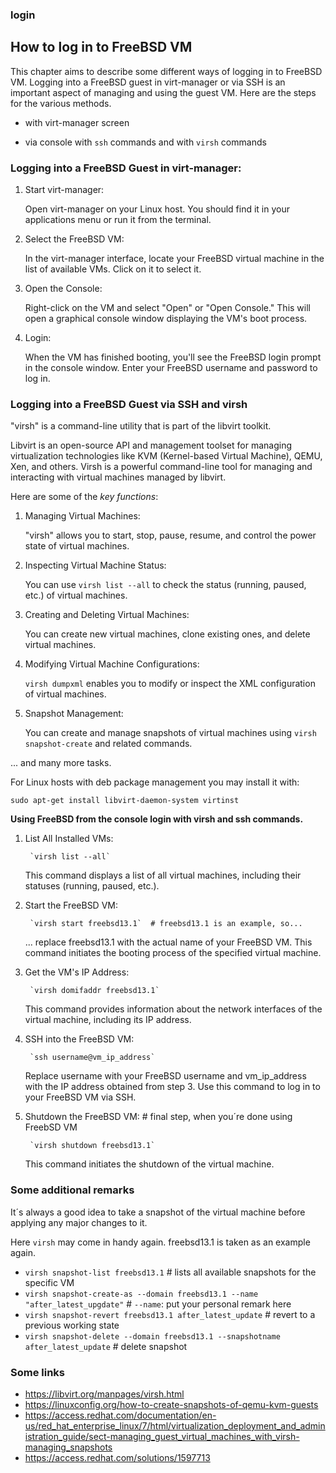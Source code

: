 ### login
## How to log in to FreeBSD VM

This chapter aims to describe some different ways of logging in to FreeBSD VM.
Logging into a FreeBSD guest in virt-manager or via SSH is an important aspect of managing and using the guest VM. Here are the steps for the various methods.

* with virt-manager screen

* via console
	with `ssh` commands and
	with `virsh` commands
	


### Logging into a FreeBSD Guest in virt-manager:


1. Start virt-manager: 

    Open virt-manager on your Linux host. You should find it in your applications menu or run it from the terminal.

2. Select the FreeBSD VM:

     In the virt-manager interface, locate your FreeBSD virtual machine in the list of available VMs. Click on it to select it.

3. Open the Console: 

    Right-click on the VM and select "Open" or "Open Console." This will open a graphical console window displaying the VM's boot process.

4. Login:

     When the VM has finished booting, you'll see the FreeBSD login prompt in the console window. Enter your FreeBSD username and password to log in.
     

### Logging into a FreeBSD Guest via SSH and virsh


"virsh" is a command-line utility that is part of the libvirt toolkit.

Libvirt is an open-source API and management toolset for managing virtualization technologies like KVM (Kernel-based Virtual Machine), QEMU, Xen, and others. Virsh is a powerful command-line tool for managing and interacting with virtual machines managed by libvirt.

Here are some of the *key functions*:

1. Managing Virtual Machines:
 
     "virsh" allows you to start, stop, pause, resume, and control the power state of virtual machines.

2. Inspecting Virtual Machine Status:

     You can use `virsh list --all` to check the status (running, paused, etc.) of virtual machines.

3. Creating and Deleting Virtual Machines:

     You can create new virtual machines, clone existing ones, and delete virtual machines.

4. Modifying Virtual Machine Configurations:
 
     `virsh dumpxml` enables you to modify or inspect the XML configuration of virtual machines.

5. Snapshot Management: 

    You can create and manage snapshots of virtual machines using `virsh snapshot-create` and related commands.

... and many more tasks.


For Linux hosts with deb package management you may install it with:

`sudo apt-get install libvirt-daemon-system virtinst`


**Using FreeBSD from the console login with virsh and ssh commands.**


1. List All Installed VMs:

        `virsh list --all`
        
    This command displays a list of all virtual machines, including their statuses (running, paused, etc.).

2. Start the FreeBSD VM:

        `virsh start freebsd13.1`  # freebsd13.1 is an example, so...
        
    ... replace freebsd13.1 with the actual name of your FreeBSD VM.
        This command initiates the booting process of the specified virtual machine.

3. Get the VM's IP Address:

        `virsh domifaddr freebsd13.1`
        
    This command provides information about the network interfaces of the virtual machine, including its IP address.

4. SSH into the FreeBSD VM:

        `ssh username@vm_ip_address`
        
    Replace username with your FreeBSD username and vm_ip_address with the IP address obtained from step 3.
    Use this command to log in to your FreeBSD VM via SSH.

5. Shutdown the FreeBSD VM:  # final step, when you´re done using FreebSD VM

        `virsh shutdown freebsd13.1`
        
   This command initiates the shutdown of the virtual machine.


### Some additional remarks


It´s always a good idea to take a snapshot of the virtual machine before applying any major changes to it.

Here `virsh` may come in handy again. 
freebsd13.1 is taken as an example again.

* `virsh snapshot-list freebsd13.1` # lists all available snapshots for the specific VM
* `virsh snapshot-create-as --domain freebsd13.1 --name "after_latest_upgdate"` # `--name`: put your personal remark here
* `virsh snapshot-revert freebsd13.1 after_latest_update` # revert to a previous working state
* `virsh snapshot-delete --domain freebsd13.1 --snapshotname after_latest_update`  # delete snapshot


### Some links


* https://libvirt.org/manpages/virsh.html
* https://linuxconfig.org/how-to-create-snapshots-of-qemu-kvm-guests
* https://access.redhat.com/documentation/en-us/red_hat_enterprise_linux/7/html/virtualization_deployment_and_administration_guide/sect-managing_guest_virtual_machines_with_virsh-managing_snapshots
* https://access.redhat.com/solutions/1597713






